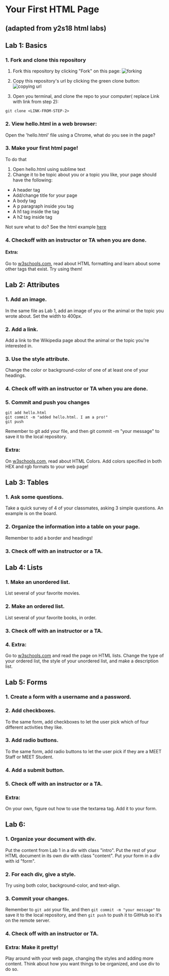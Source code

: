 # Your First HTML Page
## (adapted from y2s18 html labs)
## Lab 1: Basics
### 1. Fork and clone this repository

1. Fork this repository by clicking "Fork" on this page:
![forking](https://image.ibb.co/jHRieT/forking.png)

2. Copy this repository's url by clicking the green clone button:
![copying url](https://image.ibb.co/n2wYeT/copying_clone.png)

3. Open you terminal, and clone the repo to your computer( replace Link with link from step 2):
```
git clone <LINK-FROM-STEP-2>
```

### 2. View hello.html in a web browser:
Open the 'hello.html' file using a Chrome, what do you see in the page?

### 3. Make your first html page!
To do that
1. Open hello.html using sublime text
2. Change it to be topic about you or a topic you like, your page should have the following:
  * A header tag
  * Add/change title for your page
  * A body tag
  * A p paragraph inside you <body> tag
  * A h1 tag inside the <body> tag
  * A h2 tag inside <body> tag
 
Not sure what to do? See the html example [here](https://www.w3schools.com/)

### 4. Checkoff with an instructor or TA when you are done.

#### Extra:
Go to [w3schools.com](https://www.w3schools.com/html/html_formatting.asp), read about HTML formatting and learn about some other tags that exist. Try using them!


## Lab 2: Attributes

### 1. Add an image.
In the same file as Lab 1, add an image of you or the animal or the topic you wrote about. Set the width to 400px.

### 2. Add a link.
Add a link to the Wikipedia page about the animal or the topic you're interested in.

### 3. Use the style attribute.
Change the color or background-color of one of at least one of your headings.

### 4. Check off with an instructor or TA when you are done. 

### 5. Commit and push you changes
```
git add hello.html
git commit -m "added hello.html. I am a pro!"
git push
```
Remember to git add your file, and then git commit -m "your message" to save it to the local repository.


### Extra:
On [w3schools.com](https://www.w3schools.com/html/html_colors.asp), read about HTML Colors. Add colors specified in both HEX and rgb formats to your web page!



## Lab 3: Tables

### 1. Ask some questions.
Take a quick survey of 4 of your classmates, asking 3 simple questions.
An example is on the board.

### 2. Organize the information into a table on your page.
Remember to add a border and headings! 

### 3. Check off with an instructor or a TA.


## Lab 4: Lists

### 1. Make an unordered list.
List several of your favorite movies.

### 2. Make an ordered list.
List several of your favorite books, in order.

### 3. Check off with an instructor or a TA.

### 4. Extra:
Go to [w3schools.com](https://www.w3schools.com/html/html_lists.asp) and read the page on HTML lists. Change the type of your ordered list, the style of your unordered list, and make a description list.


## Lab 5: Forms

### 1. Create a form with a username and a password.

### 2. Add checkboxes.
To the same form, add checkboxes to let the user pick which of four different activities they like.

### 3. Add radio buttons.
To the same form, add radio buttons to let the user pick if they are a MEET Staff or MEET Student.

### 4. Add a submit button.

### 5. Check off with an instructor or a TA.

### Extra:
On your own, figure out how to use the textarea tag. Add it to your form. 

## Lab 6:

### 1. Organize your document with div.
Put the content from Lab 1 in a div with class "intro".
Put the rest of your HTML document in its own div with class "content".
Put your form in a div with id "form".

### 2. For each div, give a style.
Try using both color, background-color, and text-align.

### 3. Commit your changes.
Remember to `git add` your file, and then `git commit -m "your message"` to save it to the local repository, and then `git push` to push it to GitHub so it's on the remote server.

### 4. Check off with an instructor or TA.

### Extra: Make it pretty!
Play around with your web page, changing the styles and adding more content. Think about how you want things to be organized, and use div to do so. 
